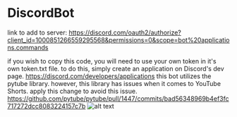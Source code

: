 # DiscordBot
link to add to server:
https://discord.com/oauth2/authorize?client_id=1000851266559295568&permissions=0&scope=bot%20applications.commands

if you wish to copy this code, you will need to use your own token in it's own token.txt file. to do this, simply create an application on Discord's dev page.
https://discord.com/developers/applications
this bot utilizes the pytube library. however, this library has issues when it comes to YouTube Shorts. apply this change to avoid this issue.
https://github.com/pytube/pytube/pull/1447/commits/bad56348969b4ef3fc717272dcc8083224157c7b 
![alt text](LePotato.png)